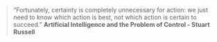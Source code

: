 > “Fortunately, certainty is completely unnecessary for action: we just need to know which action is best, not which action is certain to succeed.”
> **Artificial Intelligence and the Problem of Control - Stuart Russell**
